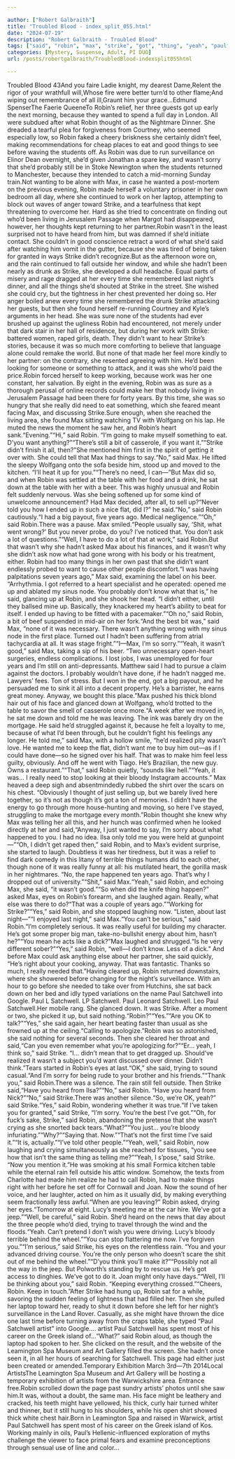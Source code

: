 ```yaml
---

author: ["Robert Galbraith"]
title: "Troubled Blood - index_split_055.html"
date: "2024-07-19"
description: "Robert Galbraith - Troubled Blood"
tags: ["said", "robin", "max", "strike", "got", "thing", "yeah", "paul", "satchwell", "want", "could", "make", "year", "really", "still", "time", "heart", "table", "told", "artist", "wanted", "thought", "sorry", "work", "heard"]
categories: [Mystery, Suspense, Adult, PI DUO]
url: /posts/robertgalbraith/TroubledBlood-indexsplit055html

---
```



Troubled Blood
43And you faire Ladie knight, my dearest Dame,Relent the rigor of your wrathfull will,Whose fire were better turn’d to other flame;And wiping out remembrance of all ill,Graunt him your grace…Edmund SpenserThe Faerie QueeneTo Robin’s relief, her three guests got up early the next morning, because they wanted to spend a full day in London. All were subdued after what Robin thought of as the Nightmare Dinner. She dreaded a tearful plea for forgiveness from Courtney, who seemed especially low, so Robin faked a cheery briskness she certainly didn’t feel, making recommendations for cheap places to eat and good things to see before waving the students off. As Robin was due to run surveillance on Elinor Dean overnight, she’d given Jonathan a spare key, and wasn’t sorry that she’d probably still be in Stoke Newington when the students returned to Manchester, because they intended to catch a mid-morning Sunday train.Not wanting to be alone with Max, in case he wanted a post-mortem on the previous evening, Robin made herself a voluntary prisoner in her own bedroom all day, where she continued to work on her laptop, attempting to block out waves of anger toward Strike, and a tearfulness that kept threatening to overcome her. Hard as she tried to concentrate on finding out who’d been living in Jerusalem Passage when Margot had disappeared, however, her thoughts kept returning to her partner.Robin wasn’t in the least surprised not to have heard from him, but was damned if she’d initiate contact. She couldn’t in good conscience retract a word of what she’d said after watching him vomit in the gutter, because she was tired of being taken for granted in ways Strike didn’t recognize.But as the afternoon wore on, and the rain continued to fall outside her window, and while she hadn’t been nearly as drunk as Strike, she developed a dull headache. Equal parts of misery and rage dragged at her every time she remembered last night’s dinner, and all the things she’d shouted at Strike in the street. She wished she could cry, but the tightness in her chest prevented her doing so. Her anger boiled anew every time she remembered the drunk Strike attacking her guests, but then she found herself re-running Courtney and Kyle’s arguments in her head. She was sure none of the students had ever brushed up against the ugliness Robin had encountered, not merely under that dark stair in her hall of residence, but during her work with Strike: battered women, raped girls, death. They didn’t want to hear Strike’s stories, because it was so much more comforting to believe that language alone could remake the world. But none of that made her feel more kindly to her partner: on the contrary, she resented agreeing with him. He’d been looking for someone or something to attack, and it was she who’d paid the price.Robin forced herself to keep working, because work was her one constant, her salvation. By eight in the evening, Robin was as sure as a thorough perusal of online records could make her that nobody living in Jerusalem Passage had been there for forty years. By this time, she was so hungry that she really did need to eat something, which she feared meant facing Max, and discussing Strike.Sure enough, when she reached the living area, she found Max sitting watching TV with Wolfgang on his lap. He muted the news the moment he saw her, and Robin’s heart sank.“Evening.”“Hi,” said Robin. “I’m going to make myself something to eat. D’you want anything?”“There’s still a bit of casserole, if you want it.”“Strike didn’t finish it all, then?”She mentioned him first in the spirit of getting it over with. She could tell that Max had things to say.“No,” said Max. He lifted the sleepy Wolfgang onto the sofa beside him, stood up and moved to the kitchen. “I’ll heat it up for you.”“There’s no need, I can—”But Max did so, and when Robin was settled at the table with her food and a drink, he sat down at the table with her with a beer. This was highly unusual and Robin felt suddenly nervous. Was she being softened up for some kind of unwelcome announcement? Had Max decided, after all, to sell up?“Never told you how I ended up in such a nice flat, did I?” he said.“No,” said Robin cautiously.“I had a big payout, five years ago. Medical negligence.”“Oh,” said Robin.There was a pause. Max smiled.“People usually say, ‘Shit, what went wrong?’ But you never probe, do you? I’ve noticed that. You don’t ask a lot of questions.”“Well, I have to do a lot of that at work,” said Robin.But that wasn’t why she hadn’t asked Max about his finances, and it wasn’t why she didn’t ask now what had gone wrong with his body or his treatment, either. Robin had too many things in her own past that she didn’t want endlessly probed to want to cause other people discomfort.“I was having palpitations seven years ago,” Max said, examining the label on his beer. “Arrhythmia. I got referred to a heart specialist and he operated: opened me up and ablated my sinus node. You probably don’t know what that is,” he said, glancing up at Robin, and she shook her head. “I didn’t either, until they ballsed mine up. Basically, they knackered my heart’s ability to beat for itself. I ended up having to be fitted with a pacemaker.”“Oh no,” said Robin, a bit of beef suspended in mid-air on her fork.“And the best bit was,” said Max, “none of it was necessary. There wasn’t anything wrong with my sinus node in the first place. Turned out I hadn’t been suffering from atrial tachycardia at all. It was stage fright.”“I—Max, I’m so sorry.”“Yeah, it wasn’t good,” said Max, taking a sip of his beer. “Two unnecessary open-heart surgeries, endless complications. I lost jobs, I was unemployed for four years and I’m still on anti-depressants. Matthew said I had to pursue a claim against the doctors. I probably wouldn’t have done, if he hadn’t nagged me. Lawyers’ fees. Ton of stress. But I won in the end, got a big payout, and he persuaded me to sink it all into a decent property. He’s a barrister, he earns great money. Anyway, we bought this place.”Max pushed his thick blond hair out of his face and glanced down at Wolfgang, who’d trotted to the table to savor the smell of casserole once more.“A week after we moved in, he sat me down and told me he was leaving. The ink was barely dry on the mortgage. He said he’d struggled against it, because he felt a loyalty to me, because of what I’d been through, but he couldn’t fight his feelings any longer. He told me,” said Max, with a hollow smile, “he’d realized pity wasn’t love. He wanted me to keep the flat, didn’t want me to buy him out—as if I could have done—so he signed over his half. That was to make him feel less guilty, obviously. And off he went with Tiago. He’s Brazilian, the new guy. Owns a restaurant.”“That,” said Robin quietly, “sounds like hell.”“Yeah, it was… I really need to stop looking at their bloody Instagram accounts.” Max heaved a deep sigh and absentmindedly rubbed the shirt over the scars on his chest. “Obviously I thought of just selling up, but we barely lived here together, so it’s not as though it’s got a ton of memories. I didn’t have the energy to go through more house-hunting and moving, so here I’ve stayed, struggling to make the mortgage every month.”Robin thought she knew why Max was telling her all this, and her hunch was confirmed when he looked directly at her and said,“Anyway, I just wanted to say, I’m sorry about what happened to you. I had no idea. Ilsa only told me you were held at gunpoint—”“Oh, I didn’t get raped then,” said Robin, and to Max’s evident surprise, she started to laugh. Doubtless it was her tiredness, but it was a relief to find dark comedy in this litany of terrible things humans did to each other, though none of it was really funny at all: his mutilated heart, the gorilla mask in her nightmares. “No, the rape happened ten years ago. That’s why I dropped out of university.”“Shit,” said Max.“Yeah,” said Robin, and echoing Max, she said, “it wasn’t good.”“So when did the knife thing happen?” asked Max, eyes on Robin’s forearm, and she laughed again. Really, what else was there to do?“That was a couple of years ago.”“Working for Strike?”“Yes,” said Robin, and she stopped laughing now. “Listen, about last night—”“I enjoyed last night,” said Max.“You can’t be serious,” said Robin.“I’m completely serious. It was really useful for building my character. He’s got some proper big man, take-no-bullshit energy about him, hasn’t he?”“You mean he acts like a dick?”Max laughed and shrugged.“Is he very different sober?”“Yes,” said Robin, “well—I don’t know. Less of a dick.” And before Max could ask anything else about her partner, she said quickly, “He’s right about your cooking, anyway. That was fantastic. Thanks so much, I really needed that.”Having cleared up, Robin returned downstairs, where she showered before changing for the night’s surveillance. With an hour to go before she needed to take over from Hutchins, she sat back down on her bed and idly typed variations on the name Paul Satchwell into Google. Paul L Satchwell. LP Satchwell. Paul Leonard Satchwell. Leo Paul Satchwell.Her mobile rang. She glanced down. It was Strike. After a moment or two, she picked it up, but said nothing.“Robin?”“Yes.”“Are you OK to talk?”“Yes,” she said again, her heart beating faster than usual as she frowned up at the ceiling.“Calling to apologize.”Robin was so astonished, she said nothing for several seconds. Then she cleared her throat and said,“Can you even remember what you’re apologizing for?”“Er… yeah, I think so,” said Strike. “I… didn’t mean that to get dragged up. Should’ve realized it wasn’t a subject you’d want discussed over dinner. Didn’t think.”Tears started in Robin’s eyes at last.“OK,” she said, trying to sound casual.“And I’m sorry for being rude to your brother and his friends.”“Thank you,” said Robin.There was a silence. The rain still fell outside. Then Strike said,“Have you heard from Ilsa?”“No,” said Robin. “Have you heard from Nick?”“No,” said Strike.There was another silence.“So, we’re OK, yeah?” said Strike.“Yes,” said Robin, wondering whether it was true.“If I’ve taken you for granted,” said Strike, “I’m sorry. You’re the best I’ve got.”“Oh, for fuck’s sake, Strike,” said Robin, abandoning the pretense that she wasn’t crying as she snorted back tears.“What?”“You just… you’re bloody infuriating.”“Why?”“Saying that. Now.”“That’s not the first time I’ve said it.”“It is, actually.”“I’ve told other people.”“Yeah, well,” said Robin, now laughing and crying simultaneously as she reached for tissues, “you see how that isn’t the same thing as telling me?”“Yeah, I s’pose,” said Strike. “Now you mention it.”He was smoking at his small Formica kitchen table while the eternal rain fell outside his attic window. Somehow, the texts from Charlotte had made him realize he had to call Robin, had to make things right with her before he set off for Cornwall and Joan. Now the sound of her voice, and her laughter, acted on him as it usually did, by making everything seem fractionally less awful.“When are you leaving?” Robin asked, drying her eyes.“Tomorrow at eight. Lucy’s meeting me at the car hire. We’ve got a jeep.”“Well, be careful,” said Robin. She’d heard on the news that day about the three people who’d died, trying to travel through the wind and the floods.“Yeah. Can’t pretend I don’t wish you were driving. Lucy’s bloody terrible behind the wheel.”“You can stop flattering me now. I’ve forgiven you.”“I’m serious,” said Strike, his eyes on the relentless rain. “You and your advanced driving course. You’re the only person who doesn’t scare the shit out of me behind the wheel.”“D’you think you’ll make it?”“Possibly not all the way in the jeep. But Polworth’s standing by to rescue us. He’s got access to dinghies. We’ve got to do it. Joan might only have days.”“Well, I’ll be thinking about you,” said Robin. “Keeping everything crossed.”“Cheers, Robin. Keep in touch.”After Strike had hung up, Robin sat for a while, savoring the sudden feeling of lightness that had filled her. Then she pulled her laptop toward her, ready to shut it down before she left for her night’s surveillance in the Land Rover. Casually, as she might have thrown the dice one last time before turning away from the craps table, she typed “Paul Satchwell artist” into Google.… artist Paul Satchwell has spent most of his career on the Greek island of…“What?” said Robin aloud, as though the laptop had spoken to her. She clicked on the result, and the website of the Leamington Spa Museum and Art Gallery filled the screen. She hadn’t once seen it, in all her hours of searching for Satchwell. This page had either just been created or amended.Temporary Exhibition March 3rd—7th 2014Local ArtistsThe Leamington Spa Museum and Art Gallery will be hosting a temporary exhibition of artists from the Warwickshire area. Entrance free.Robin scrolled down the page past sundry artists’ photos until she saw him.It was, without a doubt, the same man. His face might be leathery and cracked, his teeth might have yellowed, his thick, curly hair turned whiter and thinner, but it still hung to his shoulders, while his open shirt showed thick white chest hair.Born in Leamington Spa and raised in Warwick, artist Paul Satchwell has spent most of his career on the Greek island of Kos. Working mainly in oils, Paul’s Hellenic-influenced exploration of myths challenge the viewer to face primal fears and examine preconceptions through sensual use of line and color…
